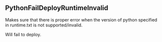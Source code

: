 PythonFailDeployRuntimeInvalid
------------------------------
Makes sure that there is proper error when the version of python specified in runtime.txt is not supported/invalid.

Will fail to deploy.
